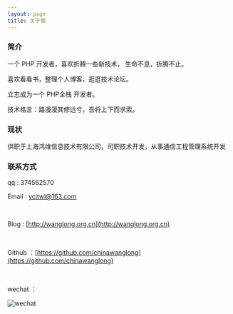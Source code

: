 ```yaml
---
layout: page
title: 关于我 
---
```


<h3> 简介  </h3>

一个 PHP 开发者，喜欢折腾一些新技术， 生命不息，折腾不止。
<p>
喜欢看看书，整理个人博客，逛逛技术论坛。
<p>
立志成为一个 PHP全栈 开发者。
 
技术格言：路漫漫其修远兮，吾将上下而求索。

<p>

<h3> 现状 </h3>

<p>  
供职于上海鸿维信息技术有限公司，司职技术开发，从事通信工程管理系统开发
<p>

<h3> 联系方式 </h3>

<p>
qq : 374562570

<br>

Email : ycitwl@163.com

<br>

Blog : [http://wanglong.org.cn](http://wanglong.org.cn)

<br>

Github ：[https://github.com/chinawanglong](https://github.com/chinawanglong)

<br>

wechat ：
 
 ![wechat](http://wanglong.org.cn/images/wx_add.jpeg "扫码添加好友")
 
<br>


